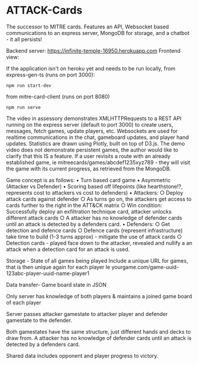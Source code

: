 # ATTACK-Cards
The successor to MITRE cards. Features an API, Websocket based communications to an express server, MongoDB for storage, and a chatbot - it all persists!

Backend server: https://infinite-temple-16950.herokuapp.com
Frontend view: 

If the application isn't on heroku yet and needs to be run locally, from express-gen-ts (runs on port 3000): 
```
npm run start-dev
```
from mitre-card-client (runs on port 8080)
```
npm run serve
```
The video in assessory demonstrates XMLHTTPRequests to a REST API running on the express server (default to port 3000) to create users, messages, fetch games, update players, etc.  Websockets are used for realtime communications in the chat, gameboard updates, and player hand updates. Statistics are drawn using Plotly, built on top of D3.js. The demo video does not demonstrate persistent games, the author would like to clarify that this IS a feature. If a user revisits a route with an already established game, ie mitreecards/games/abcdef1235xyz789 - they will visit the game with its current progress, as retrieved from the MongoDB.

Game concept is as follows:
• Turn based card game
• Asymmetric (Attacker vs Defender)
• Scoring based off lifepoints (like hearthstone!?, represents cost to attackers vs cost to defenders)
• Attackers:
	○ Deploy attack cards against defender
	○ As turns go on, the attackers get access to cards further to the right in the ATT&CK matrix
	○ Win condition: Successfully deploy an exfiltration technique card, attacker unlocks different attack cards
	○ A attacker has no knowledge of defender cards until an attack is detected by a defenders card. 
• Defenders:
	○ Get detection and defence cards
	○ Defence cards (represent infrastructure) take time to build (1-3 turns approx) - mitigate the use of attack cards
	○ Detection cards - played face down to the attacker, revealed and nullify a an attack when a detection card for an attack is used. 

Storage - 
State of all games being played
Include a unique URL for games, that is then unique again for each player
Ie yourgame.com/game-uuid-123abc-player-uuid-name-player1


Data transfer-
Game board state in JSON

Only server has knowledge of both players & maintains a joined game board of each player
	
Server passes attacker gamestate to attacker player and defender gamestate to the defender.

Both gamestates have the same structure, just different hands and decks to draw from.
A attacker has no knowledge of defender cards until an attack is detected by a defenders card. 

Shared data includes opponent and player progress to victory.
